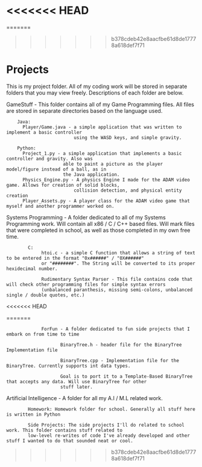<<<<<<< HEAD
=======
=======
>>>>>>> b378cdeb42e8aacfbe61d8de17778a618def7f71
# Projects

This is my project folder. All of my coding work will be stored in separate folders that you may view freely.
Descriptions of each folder are below.

GameStuff - This folder contains all of my Game Programming files. 
            All files are stored in separate directories based on the language used.

        Java:
          Player/Game.java - a simple application that was written to implement a basic controller
                             using the WASD keys, and simple gravity.
                            
        Python:
          Project_1.py - a simple application that implements a basic controller and gravity. Also was
                         able to paint a picture as the player model/figure instead of a ball, as in 
                         the Java application.
          Physics_Engine.py - A physics Engine I made for the ADAM video game. Allows for creation of solid blocks,
                             collision detection, and physical entity creation
          Player_Assets.py - A player class for the ADAM video game that myself and another programmer worked on. 
          
Systems Programming - A folder dedicated to all of my Systems Programming work. Will contain all x86 / C / C++ based files.
                      Will mark files that were completed in school, as well as those completed in my own free time.
                      
            C:
                 htoi.c - a simple C function that allows a string of text to be entered in the format "0x######" / "0X######"
                 or "########". The String will be converted to its proper hexidecimal number.
                 
                 Rudimentary Syntax Parser - This file contains code that will check other programming files for simple syntax errors
                 (unbalanced paranthesis, missing semi-colons, unbalanced single / double quotes, etc.)
<<<<<<< HEAD



                            
          
=======
                 
                 ForFun - A folder dedicated to fun side projects that I embark on from time to time
                 
                        BinaryTree.h - header file for the BinaryTree Implementation file
                        
                        BinaryTree.cpp - Implementation file for the BinaryTree. Currently supports int data types. 
                        
                        Goal is to port it to a Template-Based BinaryTree that accepts any data. Will use BinaryTree for other
                        stuff later. 

Artificial Intelligence - A folder for all my A.I / M.L related work. 
            
            Homework: Homework folder for school. Generally all stuff here is written in Python
            
            Side Projects: The side projects I'll do related to school work. This folder contains stuff related to 
            low-level re-writes of code I've already developed and other stuff I wanted to do that sounded neat or cool. 

>>>>>>> b378cdeb42e8aacfbe61d8de17778a618def7f71
